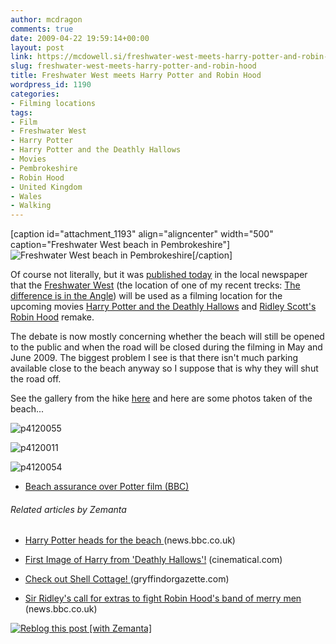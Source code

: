 ```yaml
---
author: mcdragon
comments: true
date: 2009-04-22 19:59:14+00:00
layout: post
link: https://mcdowell.si/freshwater-west-meets-harry-potter-and-robin-hood-1190.html
slug: freshwater-west-meets-harry-potter-and-robin-hood
title: Freshwater West meets Harry Potter and Robin Hood
wordpress_id: 1190
categories:
- Filming locations
tags:
- Film
- Freshwater West
- Harry Potter
- Harry Potter and the Deathly Hallows
- Movies
- Pembrokeshire
- Robin Hood
- United Kingdom
- Wales
- Walking
---
```


[caption id="attachment_1193" align="aligncenter" width="500" caption="Freshwater West beach in Pembrokeshire"]![Freshwater West beach in Pembrokeshire](https://dwlcvfkt1l4wn.cloudfront.net/2009/04/p41200101.jpg)[/caption]

Of course not literally, but it was [published today](http://www.westerntelegraph.co.uk/news/4311162.Plans_made_for_Harry_Potter_and_Robin_Hood_filming/) in the local newspaper that the [Freshwater West](http://en.wikipedia.org/wiki/Freshwater_West) (the location of one of my recent trecks: [The difference is in the Angle](post.php?action=edit&post=1155)) will be used as a filming location for the upcoming movies [Harry Potter and the Deathly Hallows](http://en.wikipedia.org/wiki/Harry_Potter_and_the_Deathly_Hallows) and [Ridley Scott's Robin Hood](http://en.wikipedia.org/wiki/Robin_Hood_(2010_film)) remake.

The debate is now mostly concerning whether the beach will still be opened to the public and when the road will be closed during the filming in May and June 2009. The biggest problem I see is that there isn't much parking available close to the beach anyway so I suppose that is why they will shut the road off.

See the gallery from the hike [here](https://mcdowell.si/about/gallery?album=Angle) and here are some photos taken of the beach...

![p4120055](https://dwlcvfkt1l4wn.cloudfront.net/2009/04/p41200551.jpg)

![p4120011](https://dwlcvfkt1l4wn.cloudfront.net/2009/04/p41200111.jpg)

![p4120054](https://dwlcvfkt1l4wn.cloudfront.net/2009/04/p41200541.jpg)



	
  * [Beach assurance over Potter film (BBC)](http://news.bbc.co.uk/1/hi/wales/south_west/8011982.stm)




###### Related articles by Zemanta





	
  * [ Harry Potter heads for the beach ](http://news.bbc.co.uk/1/hi/wales/8042668.stm) (news.bbc.co.uk)

	
  * [First Image of Harry from 'Deathly Hallows'!](http://www.cinematical.com/2009/03/09/first-image-of-harry-from-deathly-hallows/) (cinematical.com)

	
  * [ Check out Shell Cottage! ](http://www.gryffindorgazette.com/2009/05/11/check-out-shell-cottage/) (gryffindorgazette.com)

	
  * [ Sir Ridley's call for extras to fight Robin Hood's band of merry men ](http://news.bbc.co.uk/1/hi/wales/8041103.stm) (news.bbc.co.uk)




[![Reblog this post [with Zemanta]](http://img.zemanta.com/reblog_e.png?x-id=808dcbd5-5da7-4a1f-a561-32bb35f97ca7)](http://reblog.zemanta.com/zemified/808dcbd5-5da7-4a1f-a561-32bb35f97ca7/)
